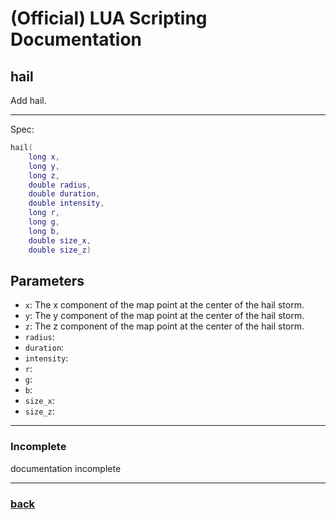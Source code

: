 
# (Official) LUA Scripting Documentation

## hail

Add hail.

___

Spec:

```lua
hail(
	long x,
	long y,
	long z,
	double radius,
	double duration,
	double intensity,
	long r,
	long g,
	long b,
	double size_x,
	double size_z)
```

## Parameters

- `x`: The x component of the map point at the center of the hail storm.
- `y`: The y component of the map point at the center of the hail storm.
- `z`: The z component of the map point at the center of the hail storm.
- `radius`: 
- `duration`: 
- `intensity`: 
- `r`: 
- `g`: 
- `b`: 
- `size_x`: 
- `size_z`: 

___

### Incomplete

documentation incomplete

___

### [back](../weather)
